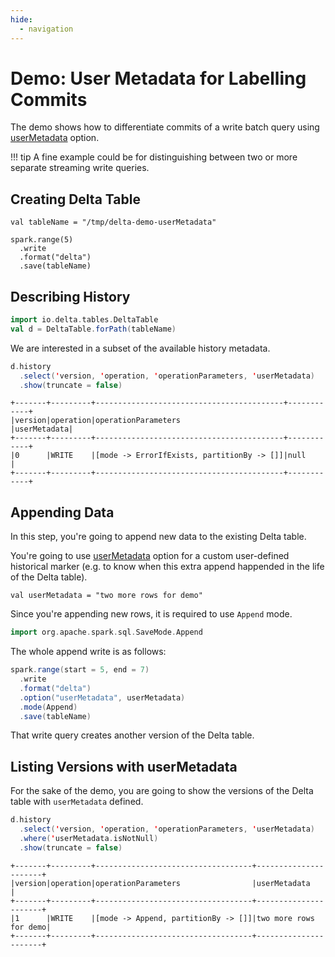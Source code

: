 ```yaml
---
hide:
  - navigation
---
```


# Demo: User Metadata for Labelling Commits

The demo shows how to differentiate commits of a write batch query using [userMetadata](../delta/options.md#userMetadata) option.

!!! tip
    A fine example could be for distinguishing between two or more separate streaming write queries.

## Creating Delta Table

```text
val tableName = "/tmp/delta-demo-userMetadata"
```

```text
spark.range(5)
  .write
  .format("delta")
  .save(tableName)
```

## Describing History

```scala
import io.delta.tables.DeltaTable
val d = DeltaTable.forPath(tableName)
```

We are interested in a subset of the available history metadata.

```scala
d.history
  .select('version, 'operation, 'operationParameters, 'userMetadata)
  .show(truncate = false)
```

```text
+-------+---------+------------------------------------------+------------+
|version|operation|operationParameters                       |userMetadata|
+-------+---------+------------------------------------------+------------+
|0      |WRITE    |[mode -> ErrorIfExists, partitionBy -> []]|null        |
+-------+---------+------------------------------------------+------------+
```

## Appending Data

In this step, you're going to append new data to the existing Delta table.

You're going to use [userMetadata](../delta/options.md#userMetadata) option for a custom user-defined historical marker (e.g. to know when this extra append happended in the life of the Delta table).

```text
val userMetadata = "two more rows for demo"
```

Since you're appending new rows, it is required to use `Append` mode.

```scala
import org.apache.spark.sql.SaveMode.Append
```

The whole append write is as follows:

```scala
spark.range(start = 5, end = 7)
  .write
  .format("delta")
  .option("userMetadata", userMetadata)
  .mode(Append)
  .save(tableName)
```

That write query creates another version of the Delta table.

## Listing Versions with userMetadata

For the sake of the demo, you are going to show the versions of the Delta table with `userMetadata` defined.

```scala
d.history
  .select('version, 'operation, 'operationParameters, 'userMetadata)
  .where('userMetadata.isNotNull)
  .show(truncate = false)
```

```text
+-------+---------+-----------------------------------+----------------------+
|version|operation|operationParameters                |userMetadata          |
+-------+---------+-----------------------------------+----------------------+
|1      |WRITE    |[mode -> Append, partitionBy -> []]|two more rows for demo|
+-------+---------+-----------------------------------+----------------------+
```
